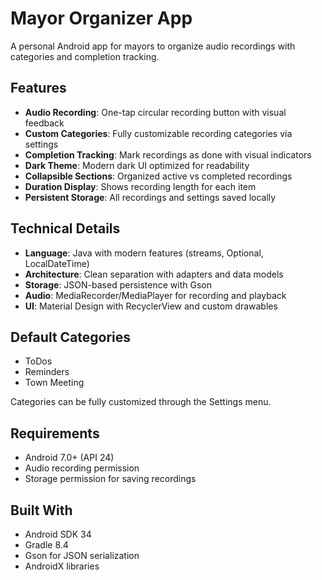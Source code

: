 # Mayor Organizer App

A personal Android app for mayors to organize audio recordings with categories and completion tracking.

## Features

- **Audio Recording**: One-tap circular recording button with visual feedback
- **Custom Categories**: Fully customizable recording categories via settings
- **Completion Tracking**: Mark recordings as done with visual indicators
- **Dark Theme**: Modern dark UI optimized for readability
- **Collapsible Sections**: Organized active vs completed recordings
- **Duration Display**: Shows recording length for each item
- **Persistent Storage**: All recordings and settings saved locally

## Technical Details

- **Language**: Java with modern features (streams, Optional, LocalDateTime)
- **Architecture**: Clean separation with adapters and data models
- **Storage**: JSON-based persistence with Gson
- **Audio**: MediaRecorder/MediaPlayer for recording and playback
- **UI**: Material Design with RecyclerView and custom drawables

## Default Categories

- ToDos
- Reminders  
- Town Meeting

Categories can be fully customized through the Settings menu.

## Requirements

- Android 7.0+ (API 24)
- Audio recording permission
- Storage permission for saving recordings

## Built With

- Android SDK 34
- Gradle 8.4
- Gson for JSON serialization
- AndroidX libraries